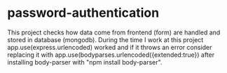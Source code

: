 # password-authentication
This project checks how data come from frontend (form) are handled and stored in database (mongodb). During the time I work at this project app.use(express.urlencoded) worked and if it throws an error consider replacing it with app.use(bodyparses.urlencoded({extended:true}) after installing body-parser with "npm install body-parser".
